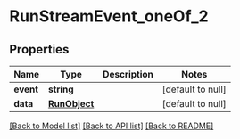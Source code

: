 # RunStreamEvent_oneOf_2

## Properties
Name | Type | Description | Notes
------------ | ------------- | ------------- | -------------
**event** | **string** |  | [default to null]
**data** | [**RunObject**](RunObject.md) |  | [default to null]

[[Back to Model list]](../README.md#documentation-for-models) [[Back to API list]](../README.md#documentation-for-api-endpoints) [[Back to README]](../README.md)


